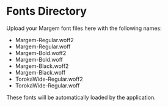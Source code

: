 
# Fonts Directory

Upload your Margem font files here with the following names:
- Margem-Regular.woff2
- Margem-Regular.woff
- Margem-Bold.woff2
- Margem-Bold.woff
- Margem-Black.woff2
- Margem-Black.woff
- TorokaWide-Regular.woff2
- TorokaWide-Regular.woff

These fonts will be automatically loaded by the application.
